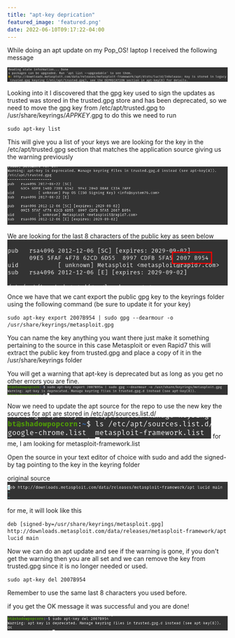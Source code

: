 ```yaml
---
title: "apt-key deprication"
featured_image: 'featured.png'
date: 2022-06-10T09:17:22-04:00
---
```


While doing an apt update on my Pop_OS! laptop I received the following message

![](apt-key_error.png)

Looking into it I discovered that the gpg key used to sign the updates as trusted was stored in the trusted.gpg store and has been deprecated, so we need to move the gpg key from /etc/apt/trusted.gpg to /usr/share/keyrings/_APPKEY_.gpg to do this we need to run

``` 
sudo apt-key list
```
This will give you a list of your keys we are looking for the key in the /etc/apt/trusted.gpg section that matches the application source giving us the warning previously

![](apt-key-list.png)

We are looking for the last 8 characters of the public key as seen below
![](ms_pub.png)

Once we have that we cant export the public gpg key to the keyrings folder using the following command (be sure to update it for your key)
```
sudo apt-key export 2007B954 | sudo gpg --dearmour -o /usr/share/keyrings/metasploit.gpg
```
You can name the key anything you want there just make it something pertaining to the source in this case Metasploit or even Rapid7
this will extract the public key from trusted.gpg and place a copy of it in the /usr/share/keyrings folder

You will get a warning that apt-key is deprecated but as long as you get no other errors you are fine.
![](apt-export.png)

Now we need to update the apt source for the repo to use the new key the sources for apt are stored in /etc/apt/sources.list.d/
![](ls-apt.png)
for me, I am looking for metasploit-framework.list

Open the source in your text editor of choice  with sudo and add the signed-by tag pointing to the key in the keyring folder

original source
![](source-before.png)

for me, it will look like this

```
deb [signed-by=/usr/share/keyrings/metasploit.gpg] http://downloads.metasploit.com/data/releases/metasploit-framework/apt lucid main
```
Now we can do an apt update and see if the warning is gone, if you don't get the warning then you are all set and we can remove the key from trusted.gpg since it is no longer needed or used.

```
sudo apt-key del 2007B954
```
Remember to use the same last 8 characters you used before.

if you get the OK message it was successful and you are done!

![](keydel.png)